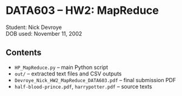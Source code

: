 # DATA603 – HW2: MapReduce

Student: Nick Devroye  
DOB used: November 11, 2002

## Contents
- `HP_MapReduce.py` – main Python script
- `out/` – extracted text files and CSV outputs
- `Devroye_Nick_HW2_MapReduce_DATA603.pdf` – final submission PDF
- `half-blood-prince.pdf`, `harrypotter.pdf` – source texts
